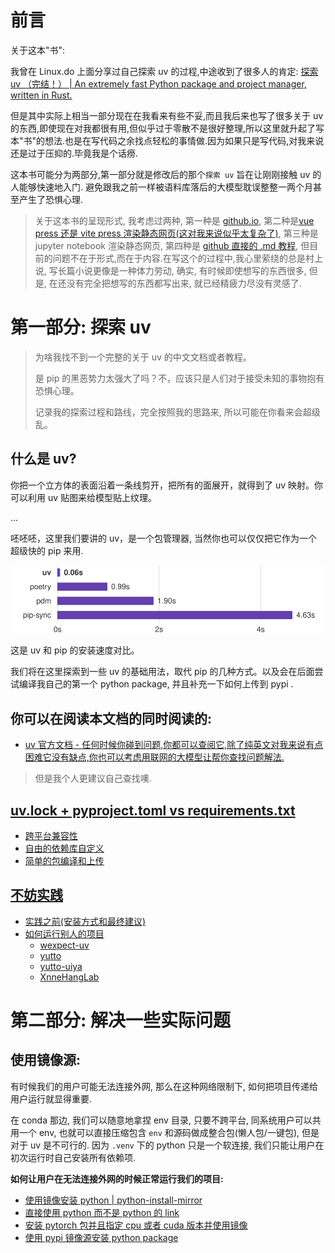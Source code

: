 # 前言

关于这本"书":

我曾在 Linux.do 上面分享过自己探索 uv 的过程,中途收到了很多人的肯定: [探索 uv （完结！） | An extremely fast Python package and project manager, written in Rust.](https://linux.do/t/topic/457885)

但是其中实际上相当一部分现在在我看来有些不妥,而且我后来也写了很多关于 uv 的东西,即使现在对我都很有用,但似乎过于零散不是很好整理,所以这里就升起了写本"书"的想法.也是在写代码之余找点轻松的事情做.因为如果只是写代码,对我来说还是过于压抑的.毕竟我是个话痨.

这本书可能分为两部分,第一部分就是修改后的那个`探索 uv` 旨在让刚刚接触 uv 的人能够快速地入门. 避免跟我之前一样被语料库落后的大模型耽误整整一两个月甚至产生了恐惧心理.

> 关于这本书的呈现形式, 我考虑过两种, 第一种是 [github.io](https://github.com/nndl/nndl.github.io), 第二种是[vue press 还是 vite press 渲染静态网页(这对我来说似乎太复杂了)](https://yutto.nyakku.moe/), 第三种是 jupyter notebook 渲染静态网页, 第四种是 [github 直接的 .md 教程](https://github.com/RimoChan/Vtuber_Tutorial), 但目前的问题不在于形式,而在于内容.在写这个的过程中,我心里萦绕的总是村上说, 写长篇小说更像是一种体力劳动, 确实, 有时候即使想写的东西很多, 但是, 在还没有完全把想写的东西都写出来, 就已经精疲力尽没有灵感了.

# 第一部分: 探索 uv

> 为啥我找不到一个完整的关于 uv 的中文文档或者教程。
>
> 是 pip 的黑恶势力太强大了吗？不，应该只是人们对于接受未知的事物抱有恐惧心理。
>
> 记录我的探索过程和路线，完全按照我的思路来, 所以可能在你看来会超级乱。

## 什么是 uv?

你把一个立方体的表面沿着一条线剪开，把所有的面展开，就得到了 uv 映射。你可以利用 uv 贴图来给模型贴上纹理。

…

呸呸呸，这里我们要讲的 uv，是一个包管理器, 当然你也可以仅仅把它作为一个超级快的 pip 来用.

![](images/uv_pip_speed.svg)

这是 uv 和 pip 的安装速度对比。

我们将在这里探索到一些 uv 的基础用法，取代 pip 的几种方式。以及会在后面尝试编译我自己的第一个 python package, 并且补充一下如何上传到 pypi .

## 你可以在阅读本文档的同时阅读的:

- [uv 官方文档 - 任何时候你碰到问题,你都可以查阅它,除了纯英文对我来说有点困难它没有缺点,你也可以考虑用联网的大模型让帮你查找问题解法.](https://docs.astral.sh/uv/getting-started/installation/)

> 但是我个人更建议自己查找噢.

## [uv.lock + pyproject.toml vs requirements.txt](chapters/uv_lock_and_pyproject_toml_vs_requirements_txt.md)

- [跨平台兼容性](chapters/uv_lock_and_pyproject_toml_vs_requirements_txt.md#跨平台兼容性)
- [自由的依赖库自定义](chapters/uv_lock_and_pyproject_toml_vs_requirements_txt.md#自由的依赖库自定义)
- [简单的包编译和上传](chapters/uv_lock_and_pyproject_toml_vs_requirements_txt.md#简单的包编译和上传)

## [不妨实践](chapters/why_not_practice.md)

- [实践之前(安装方式和最终建议)](<chapters/why_not_practice.md#实践之前(安装方式和最终建议)>)
- [如何运行别人的项目](chapters/why_not_practice.md#如何运行别人的项目)
  - [wexpect-uv](chapters/why_not_practice.md#wexpect-uv)
  - [yutto](chapters/why_not_practice.md#yutto)
  - [yutto-uiya](chapters/why_not_practice.md#yutto-uiya)
  - [XnneHangLab](chapters/why_not_practice.md#XnneHangLab)

# 第二部分: 解决一些实际问题

## 使用镜像源:

有时候我们的用户可能无法连接外网, 那么在这种网络限制下, 如何把项目传递给用户运行就显得重要.

在 conda 那边, 我们可以随意地拿捏 env 目录, 只要不跨平台, 同系统用户可以共用一个 env, 也就可以直接压缩包含 `env` 和源码做成整合包(懒人包/一键包), 但是对于 uv 是不可行的. 因为 `.venv` 下的 python 只是一个软连接, 我们只能让用户在初次运行时自己安装所有依赖项.

**如何让用户在无法连接外网的时候正常运行我们的项目:**

- [使用镜像安装 python | python-install-mirror](chapters/python_install_mirror.md)
- [直接使用 python 而不是 python 的 link](chapters/python_copy_mode.md)
- [安装 pytorch 包并且指定 cpu 或者 cuda 版本并使用镜像](chapters/pytorch_index_mirror.md#总结)
- [使用 pypi 镜像源安装 python package](chapters/pypi_index_mirror.md)
